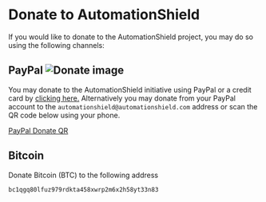 # Donate to AutomationShield

If you would like to donate to the AutomationShield project, you may do so using the following channels:



## PayPal ![Donate image](https://github.com/gergelytakacs/AutomationShield/wiki/fig/PPDonate2.png)

You may donate to the AutomationShield initiative using PayPal or a credit card by [clicking here.](https://www.paypal.com/donate?business=ENHSK5767AMXN&item_name=and+support+the+AutomationShield+initative.&currency_code=EUR) Alternatively you may donate from your PayPal account to the `automationshield@automationshield.com` address or scan the QR code below using your phone.

[PayPal Donate QR](https://github.com/gergelytakacs/AutomationShield/wiki/fig/PPQR.png)




## Bitcoin

Donate Bitcoin (BTC) to the following address

```bc1qgq80lfuz979rdkta458xwrp2m6x2h58yt33n83```

